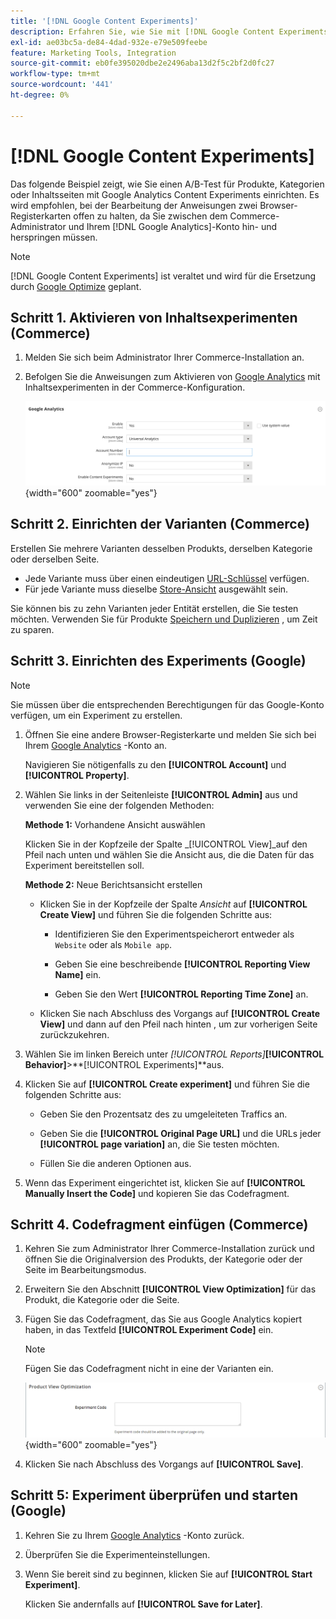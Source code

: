 ```yaml
---
title: '[!DNL Google Content Experiments]'
description: Erfahren Sie, wie Sie mit [!DNL Google Content Experiments] einen A/B-Test für Commerce-Produkte, -Kategorien oder -Inhaltsseiten einrichten.
exl-id: ae03bc5a-de84-4dad-932e-e79e509feebe
feature: Marketing Tools, Integration
source-git-commit: eb0fe395020dbe2e2496aba13d2f5c2bf2d0fc27
workflow-type: tm+mt
source-wordcount: '441'
ht-degree: 0%

---
```


# [!DNL Google Content Experiments]

Das folgende Beispiel zeigt, wie Sie einen A/B-Test für Produkte, Kategorien oder Inhaltsseiten mit Google Analytics Content Experiments einrichten. Es wird empfohlen, bei der Bearbeitung der Anweisungen zwei Browser-Registerkarten offen zu halten, da Sie zwischen dem Commerce-Administrator und Ihrem [!DNL Google Analytics]-Konto hin- und herspringen müssen.

>[!NOTE]
>
>[!DNL Google Content Experiments] ist veraltet und wird für die Ersetzung durch [Google Optimize](https://support.google.com/optimize/answer/7084762?hl=en) geplant.

## Schritt 1. Aktivieren von Inhaltsexperimenten (Commerce)

1. Melden Sie sich beim Administrator Ihrer Commerce-Installation an.

1. Befolgen Sie die Anweisungen zum Aktivieren von [Google Analytics](google-analytics.md) mit Inhaltsexperimenten in der Commerce-Konfiguration.

   ![Vertriebskonfiguration - Google-API - Google Analytics](../configuration-reference/sales/assets/google-api-analytics-ee.png){width="600" zoomable="yes"}

## Schritt 2. Einrichten der Varianten (Commerce)

Erstellen Sie mehrere Varianten desselben Produkts, derselben Kategorie oder derselben Seite.

- Jede Variante muss über einen eindeutigen [URL-Schlüssel](../catalog/catalog-urls.md) verfügen.
- Für jede Variante muss dieselbe [Store-Ansicht](../getting-started/websites-stores-views.md#scope-settings) ausgewählt sein.

Sie können bis zu zehn Varianten jeder Entität erstellen, die Sie testen möchten. Verwenden Sie für Produkte [Speichern und Duplizieren](../catalog/product-workspace.md) , um Zeit zu sparen.

## Schritt 3. Einrichten des Experiments (Google)

>[!NOTE]
>
>Sie müssen über die entsprechenden Berechtigungen für das Google-Konto verfügen, um ein Experiment zu erstellen.

1. Öffnen Sie eine andere Browser-Registerkarte und melden Sie sich bei Ihrem [Google Analytics][2] -Konto an.

   Navigieren Sie nötigenfalls zu den **[!UICONTROL Account]** und **[!UICONTROL Property]**.

1. Wählen Sie links in der Seitenleiste **[!UICONTROL Admin]** aus und verwenden Sie eine der folgenden Methoden:

   **Methode 1:** Vorhandene Ansicht auswählen

   Klicken Sie in der Kopfzeile der Spalte _[!UICONTROL View]_auf den Pfeil nach unten und wählen Sie die Ansicht aus, die die Daten für das Experiment bereitstellen soll.

   **Methode 2:** Neue Berichtsansicht erstellen

   - Klicken Sie in der Kopfzeile der Spalte _Ansicht_ auf **[!UICONTROL Create View]** und führen Sie die folgenden Schritte aus:

      - Identifizieren Sie den Experimentspeicherort entweder als `Website` oder als `Mobile app`.

      - Geben Sie eine beschreibende **[!UICONTROL Reporting View Name]** ein.

      - Geben Sie den Wert **[!UICONTROL Reporting Time Zone]** an.

   - Klicken Sie nach Abschluss des Vorgangs auf **[!UICONTROL Create View]** und dann auf den Pfeil nach hinten , um zur vorherigen Seite zurückzukehren.

1. Wählen Sie im linken Bereich unter _[!UICONTROL Reports]_**[!UICONTROL Behavior]**>**[!UICONTROL Experiments]**aus.

1. Klicken Sie auf **[!UICONTROL Create experiment]** und führen Sie die folgenden Schritte aus:

   - Geben Sie den Prozentsatz des zu umgeleiteten Traffics an.

   - Geben Sie die **[!UICONTROL Original Page URL]** und die URLs jeder **[!UICONTROL page variation]** an, die Sie testen möchten.

   - Füllen Sie die anderen Optionen aus.

1. Wenn das Experiment eingerichtet ist, klicken Sie auf **[!UICONTROL Manually Insert the Code]** und kopieren Sie das Codefragment.

## Schritt 4. Codefragment einfügen (Commerce)

1. Kehren Sie zum Administrator Ihrer Commerce-Installation zurück und öffnen Sie die Originalversion des Produkts, der Kategorie oder der Seite im Bearbeitungsmodus.

1. Erweitern Sie den Abschnitt **[!UICONTROL View Optimization]** für das Produkt, die Kategorie oder die Seite.

1. Fügen Sie das Codefragment, das Sie aus Google Analytics kopiert haben, in das Textfeld **[!UICONTROL Experiment Code]** ein.

   >[!NOTE]
   >
   >Fügen Sie das Codefragment nicht in eine der Varianten ein.

   ![Optimierung der Produktansicht](../catalog/assets/product-view-optimization.png){width="600" zoomable="yes"}

1. Klicken Sie nach Abschluss des Vorgangs auf **[!UICONTROL Save]**.

## Schritt 5: Experiment überprüfen und starten (Google)

1. Kehren Sie zu Ihrem [Google Analytics][2] -Konto zurück.

1. Überprüfen Sie die Experimenteinstellungen.

1. Wenn Sie bereit sind zu beginnen, klicken Sie auf **[!UICONTROL Start Experiment]**.

   Klicken Sie andernfalls auf **[!UICONTROL Save for Later]**.


[2]: https://analytics.google.com/

